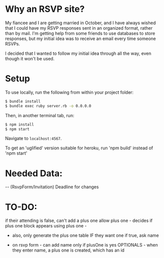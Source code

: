 # Why an RSVP site?

My fiancee and I are getting married in October, and I have always wished that I could have my RSVP responses sent in an organized format, rather than by mail.  I'm getting help from some friends to use databases to store responses, but my initial idea was to receive an email every time someone RSVPs.  

I decided that I wanted to follow my initial idea through all the way, even though it won't be used.

# Setup

To use locally, run the following from within your project folder:

```sh
$ bundle install
$ bundle exec ruby server.rb -o 0.0.0.0
```

Then, in another terminal tab, run:

```sh
$ npm install
$ npm start
```

Navigate to `localhost:4567`.

To get an 'uglified' version suitable for heroku, run 'npm build' instead of 'npm start'

# Needed Data:
-- (RsvpForm/Invitation) Deadline for changes

# TO-DO:
if their attending is false, can't add a plus one
allow plus one - decides if plus one block appears
using plus one -
  - also, only generate the plus one table IF they want one
  if true, ask name


- on rsvp form - can add name only if plusOne is yes
OPTIONALS -
when they enter name, a plus one is created, which has an id

